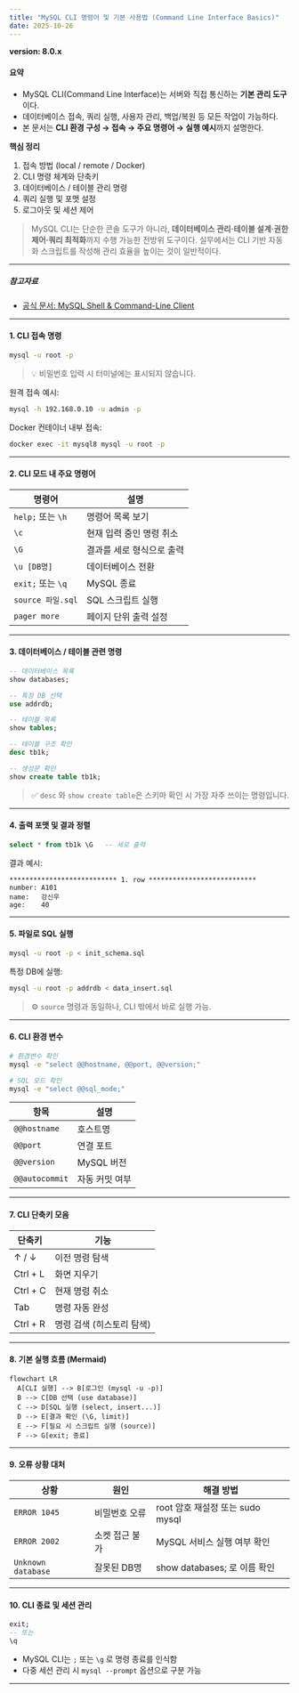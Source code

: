 ```yaml
---
title: "MySQL CLI 명령어 및 기본 사용법 (Command Line Interface Basics)"
date: 2025-10-26
---
```


**version: 8.0.x**


#### 요약

- MySQL CLI(Command Line Interface)는 서버와 직접 통신하는 **기본 관리 도구**이다.  
- 데이터베이스 접속, 쿼리 실행, 사용자 관리, 백업/복원 등 모든 작업이 가능하다.  
- 본 문서는 **CLI 환경 구성 → 접속 → 주요 명령어 → 실행 예시**까지 설명한다.  

**핵심 정리**
1. 접속 방법 (local / remote / Docker)
2. CLI 명령 체계와 단축키
3. 데이터베이스 / 테이블 관리 명령
4. 쿼리 실행 및 포맷 설정
5. 로그아웃 및 세션 제어


> MySQL CLI는 단순한 콘솔 도구가 아니라,
> **데이터베이스 관리·테이블 설계·권한 제어·쿼리 최적화**까지 수행 가능한 전방위 도구이다.
> 실무에서는 CLI 기반 자동화 스크립트를 작성해 관리 효율을 높이는 것이 일반적이다.

---

##### 참고자료
- [공식 문서: MySQL Shell & Command-Line Client](https://dev.mysql.com/doc/refman/8.0/en/mysql.html)  

---

#### 1. CLI 접속 명령

```bash
mysql -u root -p
```

> 💡 비밀번호 입력 시 터미널에는 표시되지 않습니다.

원격 접속 예시:

```bash
mysql -h 192.168.0.10 -u admin -p
```

Docker 컨테이너 내부 접속:

```bash
docker exec -it mysql8 mysql -u root -p
```

---

#### 2. CLI 모드 내 주요 명령어

| 명령어             | 설명             |
| --------------- | -------------- |
| `help;` 또는 `\h` | 명령어 목록 보기      |
| `\c`            | 현재 입력 중인 명령 취소 |
| `\G`            | 결과를 세로 형식으로 출력 |
| `\u [DB명]`      | 데이터베이스 전환      |
| `exit;` 또는 `\q` | MySQL 종료       |
| `source 파일.sql` | SQL 스크립트 실행    |
| `pager more`    | 페이지 단위 출력 설정   |

---

#### 3. 데이터베이스 / 테이블 관련 명령

```sql
-- 데이터베이스 목록
show databases;

-- 특정 DB 선택
use addrdb;

-- 테이블 목록
show tables;

-- 테이블 구조 확인
desc tb1k;

-- 생성문 확인
show create table tb1k;
```

> ✅ `desc` 와 `show create table`은 스키마 확인 시 가장 자주 쓰이는 명령입니다.

---

#### 4. 출력 포맷 및 결과 정렬

```sql
select * from tb1k \G   -- 세로 출력
```

결과 예시:

```
*************************** 1. row ***************************
number: A101
name:   강신우
age:    40
```

---

#### 5. 파일로 SQL 실행

```bash
mysql -u root -p < init_schema.sql
```

특정 DB에 실행:

```bash
mysql -u root -p addrdb < data_insert.sql
```

> ⚙️ `source` 명령과 동일하나, CLI 밖에서 바로 실행 가능.

---

#### 6. CLI 환경 변수

```bash
# 환경변수 확인
mysql -e "select @@hostname, @@port, @@version;"

# SQL 모드 확인
mysql -e "select @@sql_mode;"
```

| 항목             | 설명       |
| -------------- | -------- |
| `@@hostname`   | 호스트명     |
| `@@port`       | 연결 포트    |
| `@@version`    | MySQL 버전 |
| `@@autocommit` | 자동 커밋 여부 |

---

#### 7. CLI 단축키 모음

| 단축키      | 기능              |
| -------- | --------------- |
| ↑ / ↓    | 이전 명령 탐색        |
| Ctrl + L | 화면 지우기          |
| Ctrl + C | 현재 명령 취소        |
| Tab      | 명령 자동 완성        |
| Ctrl + R | 명령 검색 (히스토리 탐색) |

---

#### 8. 기본 실행 흐름 (Mermaid)

```mermaid
flowchart LR
  A[CLI 실행] --> B[로그인 (mysql -u -p)]
  B --> C[DB 선택 (use database)]
  C --> D[SQL 실행 (select, insert...)]
  D --> E[결과 확인 (\G, limit)]
  E --> F[필요 시 스크립트 실행 (source)]
  F --> G[exit; 종료]
```

---

#### 9. 오류 상황 대처

| 상황                 | 원인       | 해결 방법                     |
| ------------------ | -------- | ------------------------- |
| `ERROR 1045`       | 비밀번호 오류  | root 암호 재설정 또는 sudo mysql |
| `ERROR 2002`       | 소켓 접근 불가 | MySQL 서비스 실행 여부 확인        |
| `Unknown database` | 잘못된 DB명  | show databases; 로 이름 확인   |

---

#### 10. CLI 종료 및 세션 관리

```sql
exit;
-- 또는
\q
```

* MySQL CLI는 `;` 또는 `\g` 로 명령 종료를 인식함
* 다중 세션 관리 시 `mysql --prompt` 옵션으로 구분 가능

---


